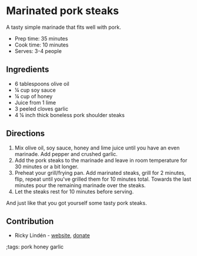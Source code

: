 # Marinated pork steaks 

A tasty simple marinade that fits well with pork.

- Prep time: 35 minutes
- Cook time: 10 minutes
- Serves: 3-4 people

## Ingredients

- 6 tablespoons olive oil 
- ¼ cup soy sauce 
- ¼ cup of honey
- Juice from 1 lime
- 3 peeled cloves garlic
- 4 ¼ inch thick boneless pork shoulder steaks

## Directions

1. Mix olive oil, soy sauce, honey and lime juice until you have an even marinade. Add pepper and crushed garlic.
2. Add the pork steaks to the marinade and leave in room temperature for 30 minutes or a bit longer.
3. Preheat your grill/frying pan. Add marinated steaks, grill for 2 minutes, flip, repeat until you've grilled them for 10 minutes total. Towards the last minutes pour the remaining marinade over the steaks.
5. Let the steaks rest for 10 minutes before serving.

And just like that you got yourself some tasty pork steaks.

## Contribution

- Ricky Lindén - [website](https://rickylinden.com), [donate](https://rickylinden.com/donate.html)

;tags: pork honey garlic
